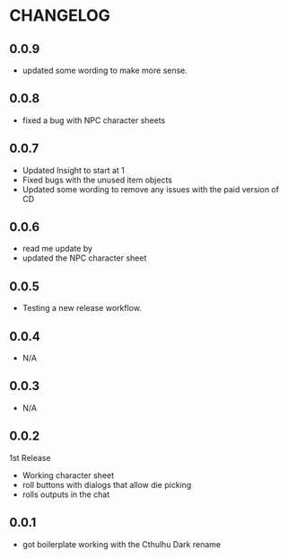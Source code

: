 # CHANGELOG

## 0.0.9

- updated some wording to make more sense.

## 0.0.8

- fixed a bug with NPC character sheets

## 0.0.7

- Updated Insight to start at 1
- Fixed bugs with the unused item objects
- Updated some wording to remove any issues with the paid version of CD

## 0.0.6

- read me update by
- updated the NPC character sheet

## 0.0.5

- Testing a new release workflow.

## 0.0.4

- N/A

## 0.0.3

- N/A

## 0.0.2

1st Release

- Working character sheet
- roll buttons with dialogs that allow die picking
- rolls outputs in the chat

## 0.0.1

- got boilerplate working with the Cthulhu Dark rename
